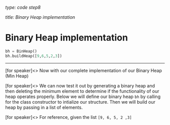 _type: code step8_

_title: Binary Heap implementation_
# Binary Heap implementation
```python
bh = BinHeap()
bh.buildHeap([9,6,5,2,3])
```
---
[for speaker]<> Now with our complete implementation of our Binary Heap (Min Heap)

[for speaker]<> We can now test it out by generating a binary heap and then deleting the minimum element to determine if the functionality of our heap operates properly. Below we will define our binary heap `bh` by calling for the class constructor to intialize our structure. Then we will build our heap by passing in a list of elements.

[for speaker]<> For reference, given the list `[9, 6, 5, 2 ,3]`



